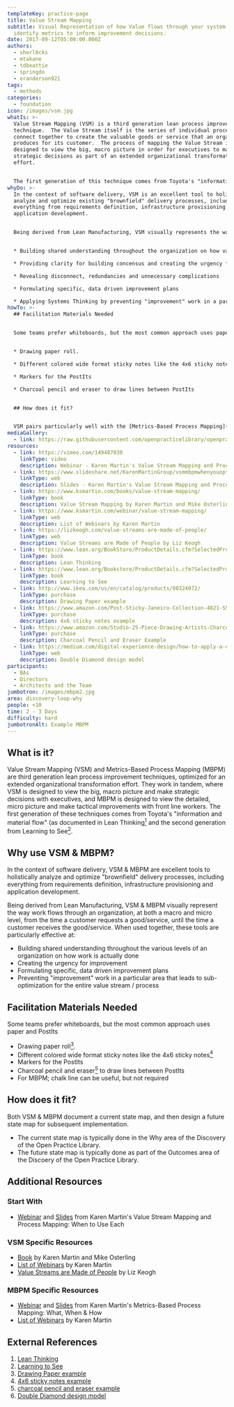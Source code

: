 ```yaml
---
templateKey: practice-page
title: Value Stream Mapping
subtitle: Visual Representation of how Value flows through your system and
  identify metrics to inform improvement decisions.
date: 2017-09-12T05:00:00.000Z
authors:
  - sherl0cks
  - mtakane
  - tdbeattie
  - springdo
  - eranderson921
tags:
  - methods
categories: 
  - foundation
icon: /images/vsm.jpg
whatIs: >-
  Value Stream Mapping (VSM) is a third generation lean process improvement
  technique.  The Value Stream itself is the series of individual processes that
  connect together to create the valuable goods or service that an organization
  produces for its customer.  The process of mapping the Value Stream is
  designed to view the big, macro picture in order for executives to make
  strategic decisions as part of an extended organizational transformation
  effort.


  The first generation of this technique comes from Toyota's "information and material flow", as documented in Lean Thinking and the second generation from "Learning to See".
whyDo: >-
  In the context of software delivery, VSM is an excellent tool to holistically
  analyze and optimize existing "brownfield" delivery processes, including
  everything from requirements definition, infrastructure provisioning and
  application development.


  Being derived from Lean Manufacturing, VSM visually represents the way value flows through an organization from the time a customer requests a good/service, until the time a customer receives the good/service. This practice can be particularly effective at:


  * Building shared understanding throughout the organization on how value is actually provided 

  * Providing clarity for building concensus and creating the urgency for improvement

  * Revealing disconnect, redundancies and unnecessary complications

  * Formulating specific, data driven improvement plans

  * Applying Systems Thinking by preventing "improvement" work in a particular area that leads to sub-optimization for the entire value stream / process.
howTo: >-
  ## Facilitation Materials Needed


  Some teams prefer whiteboards, but the most common approach uses paper and PostIts


  * Drawing paper roll.

  * Different colored wide format sticky notes like the 4x6 sticky notes

  * Markers for the PostIts

  * Charcoal pencil and eraser to draw lines between PostIts


  ## How does it fit?


  VSM pairs particularly well with the [Metrics-Based Process Mapping](https://openpracticelibrary.com/practice/metrics-based-process-mapping/) (MBPM) practice.  Used together, VSM represents the flow of value through a system at a macro level in order to make strategic improvements whereas MBPM represents the micro lower-level flow in order to make tactical improvements.
mediaGallery:
  - link: https://raw.githubusercontent.com/openpracticelibrary/openpracticelibrary/main/static/images/vsm.jpg
resources:
  - link: https://vimeo.com/149407030
    linkType: video
    description: Webinar - Karen Martin's Value Stream Mapping and Process Mapping
  - link: https://www.slideshare.net/KarenMartinGroup/vsmmbpmwhenyouoptforeach
    linkType: web
    description: Slides - Karen Martin's Value Stream Mapping and Process Mapping
  - link: https://www.ksmartin.com/books/value-stream-mapping/
    linkType: book
    description: Value Stream Mapping by Karen Martin and Mike Osterling
  - link: https://www.ksmartin.com/webinar/value-stream-mapping/
    linkType: web
    description: List of Webinars by Karen Martin
  - link: https://lizkeogh.com/value-streams-are-made-of-people/
    linkType: web
    description: Value Streams are Made of People by Liz Keogh
  - link: https://www.lean.org/BookStore/ProductDetails.cfm?SelectedProductID=88
    linkType: book
    description: Lean Thinking
  - link: https://www.lean.org/Bookstore/ProductDetails.cfm?SelectedProductId=9
    linkType: book
    description: Learning to See
  - link: http://www.ikea.com/us/en/catalog/products/80324072/
    linkType: purchase
    description: Drawing Paper example
  - link: https://www.amazon.com/Post-Sticky-Janeiro-Collection-4621-SSAU/dp/B001UXFT70
    linkType: purchase
    description: 4x6 sticky notes example
  - link: https://www.amazon.com/Studio-25-Piece-Drawing-Artists-Charcoal/dp/1441310207
    linkType: purchase
    description: Charcoal Pencil and Eraser Example
  - link: https://medium.com/digital-experience-design/how-to-apply-a-design-thinking-hcd-ux-or-any-creative-process-from-scratch-b8786efbf812
    linkType: web
    description: Double Diamond design model
participants:
  - BAs
  - Directors
  - Architects and the Team
jumbotron: /images/mbpm2.jpg
area: discovery-loop-why
people: <10
time: 2 - 3 Days
difficulty: hard
jumbotronAlt: Example MBPM
---
```

## What is it?

Value Stream Mapping (VSM) and Metrics-Based Process Mapping (MBPM) are third generation lean process improvement techniques, optimized for an extended organizational transformation effort. They work in tandem, where VSM is designed to view the big, macro picture and make strategic decisions with executives, and MBPM is designed to view the detailed, micro picture and make tactical improvements with front line workers. The first generation of these techniques comes from Toyota's "information and material flow" (as documented in Lean Thinking[<sup>1</sup>](#footnote-1) and the second generation from Learning to See[<sup>2</sup>](#footnote-2).

## Why use VSM & MBPM?

In the context of software delivery, VSM & MBPM are excellent tools to holistically analyze and optimize "brownfield" delivery processes, including everything from requirements definition, infrastructure provisioning and application development.

Being derived from Lean Manufacturing, VSM & MBPM visually represent the way work flows through an organization, at both a macro and micro level, from the time a customer requests a good/service, until the time a customer receives the good/service. When used together, these tools are particularly effective at:

- Building shared understanding throughout the various levels of an organization on how work is actually done
- Creating the urgency for improvement
- Formulating specific, data driven improvement plans
- Preventing "improvement" work in a particular area that leads to sub-optimization for the entire value stream / process

## Facilitation Materials Needed

Some teams prefer whiteboards, but the most common approach uses paper and PostIts

- Drawing paper roll[<sup>3</sup>](#footnote-3).
- Different colored wide format sticky notes like the 4x6 sticky notes[<sup>4</sup>](#footnote-4)
- Markers for the PostIts
- Charcoal pencil and eraser[<sup>5</sup>](#footnote-5) to draw lines between PostIts
- For MBPM; chalk line can be useful, but not required

## How does it fit?

Both VSM & MBPM document a current state map, and then design a future state map for subsequent implementation.

- The current state map is typically done in the Why area of the Discovery of the Open Practice Library.
- The future state map is typically done as part of the Outcomes area of the Discoery of the Open Practice Library.

## Additional Resources

### Start With

- [Webinar](https://vimeo.com/149407030) and [Slides](https://www.slideshare.net/KarenMartinGroup/vsmmbpmwhenyouoptforeach) from Karen Martin's Value Stream Mapping and Process Mapping: When to Use Each

### VSM Specific Resources

- [Book](https://www.ksmartin.com/books/value-stream-mapping/) by Karen Martin and Mike Osterling
- [List of Webinars](https://www.ksmartin.com/webinar/value-stream-mapping/) by Karen Martin
- [Value Streams are Made of People](https://lizkeogh.com/value-streams-are-made-of-people/) by Liz Keogh

### MBPM Specific Resources

- [Webinar](https://vimeo.com/54601924) and [Slides](https://www.slideshare.net/KarenMartinGroup/metricsbased-process-mapping-what-when-how) from Karen Martin's Metrics-Based Process Mapping: What, When & How
- [List of Webinars](https://www.ksmartin.com/webinar/metrics-based-process-mapping/) by Karen Martin

## External References

1. <a name="footnote-1"></a>[Lean Thinking](https://www.lean.org/BookStore/ProductDetails.cfm?SelectedProductID=88)
2. <a name="footnote-2"></a>[Learning to See](https://www.lean.org/Bookstore/ProductDetails.cfm?SelectedProductId=9)
3. <a name="footnote-3"></a>[Drawing Paper example](http://www.ikea.com/us/en/catalog/products/80324072/)
4. <a name="footnote-4"></a>[4x6 sticky notes example](https://www.amazon.com/Post-Sticky-Janeiro-Collection-4621-SSAU/dp/B001UXFT70)
5. <a name="footnote-5"></a>[charcoal pencil and eraser example](https://www.amazon.com/Studio-25-Piece-Drawing-Artists-Charcoal/dp/1441310207)
6. <a name="footnote-6"></a>[Double Diamond design model](https://medium.com/digital-experience-design/how-to-apply-a-design-thinking-hcd-ux-or-any-creative-process-from-scratch-b8786efbf812)
